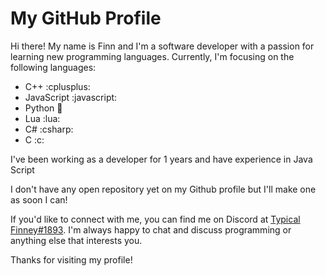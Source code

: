 # My GitHub Profile

Hi there! My name is Finn and I'm a software developer with a passion for learning new programming languages. Currently, I'm focusing on the following languages:

- C++ :cplusplus:
- JavaScript :javascript:
- Python :snake:
- Lua :lua:
- C# :csharp:
- C :c:

I've been working as a developer for 1 years and have experience in Java Script

I don't have any open repository yet on my Github profile but I'll make one as soon I can!

If you'd like to connect with me, you can find me on Discord at [Typical Finney#1893](https://discordapp.com/). I'm always happy to chat and discuss programming or anything else that interests you.

Thanks for visiting my profile!
